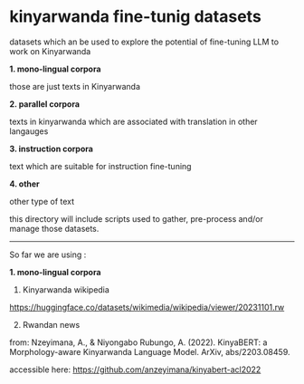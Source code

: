 # kinyarwanda fine-tunig datasets 

datasets which an be used to explore the potential of fine-tuning LLM to work on Kinyarwanda

**1. mono-lingual corpora**

those are just texts in Kinyarwanda

**2. parallel corpora**

texts in kinyarwanda which are associated with translation in other langauges

**3. instruction corpora**

text which are suitable for instruction fine-tuning

**4. other**

other type of text

this directory will include scripts used to gather, pre-process and/or manage those datasets. 

----------

So far we are using : 

**1. mono-lingual corpora**

1. Kinyarwanda wikipedia
   
https://huggingface.co/datasets/wikimedia/wikipedia/viewer/20231101.rw

2. Rwandan news

from: 
Nzeyimana, A., & Niyongabo Rubungo, A. (2022). KinyaBERT: a Morphology-aware Kinyarwanda Language Model. ArXiv, abs/2203.08459.

accessible here: https://github.com/anzeyimana/kinyabert-acl2022



